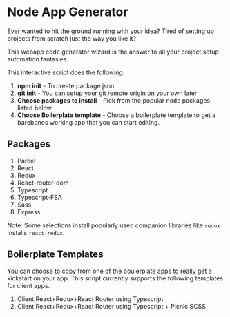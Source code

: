 # Node App Generator
Ever wanted to hit the ground running with your idea?
Tired of setting up projects from scratch just the way you like it?

This webapp code generator wizard is the answer to all your project setup automation fantasies.

This interactive script does the following:
1. **npm init** - To create package.json
2. **git init** - You can setup your git remote origin on your own later
2. **Choose packages to install** - Pick from the popular node packages listed below
3. **Choose Boilerplate template** - Choose a boilerplate template to get a barebones working app that you can start editing.

## Packages
1. Parcel
2. React
3. Redux
4. React-router-dom
5. Typescript
6. Typescript-FSA
7. Sass
8. Express

Note: Some selections install popularly used companion libraries like `redux` installs `react-redux`.

## Boilerplate Templates
You can choose to copy from one of the boulerplate apps to really get a kickstart on your app.
This script currently supports the following templates for client apps.

1. Client React+Redux+React Router using Typescript
2. Client React+Redux+React Router using Typescript + Picnic SCSS
